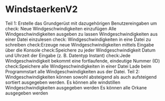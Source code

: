 # WindstaerkenV2
Teil 1:
Erstelle das Grundgerüst mit dazugehörigen Benutzereingaben um
check: Neue Windgeschwindigkeiten einzufügen
Alle Windgeschwindigkeiten ausgeben zu lassen
Windgeschwindigkeiten aus einer Datei einzulesen
check: Windgeschwindigkeiten in eine Datei zu schreiben
check:Erzeuge neue Windgeschwindigkeiten mittels Eingabe über die Konsole
check:Speichere zu jeder Windgeschwindigkeit Datum und Uhrzeit der Eingabe (z. B. Datentyp Instant)
check:Jede Windgeschwindigkeit bekommt eine fortlaufende, eindeutige Nummer (ID)
check:Speichere alle Windgeschwindigkeiten in einer Datei
Lade beim Programmstart alle Windgeschwindigkeiten aus der Datei. 
Teil 2:
Windgeschwindigkeiten können sowohl absteigend als auch aufsteigend sortiert ausgegeben werden. 
Es können alle windstillen Windgeschwindigkeiten ausgegeben werden
Es können alle Orkane ausgegeben werden
